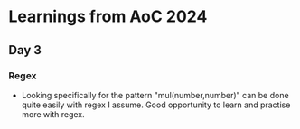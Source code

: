 # Learnings from AoC 2024

## Day 3
### Regex
- Looking specifically for the pattern "mul(number,number)" can be done quite easily with regex I assume. Good opportunity to learn and practise more with regex.
